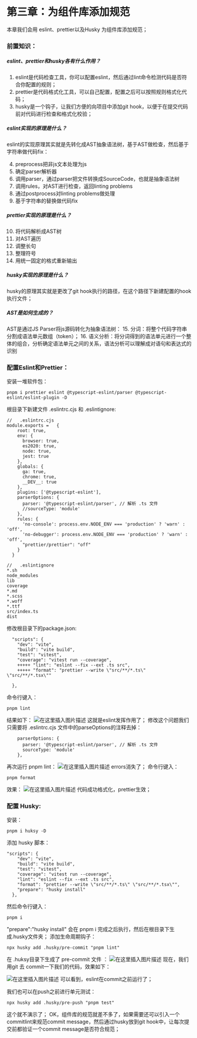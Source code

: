 
# 第三章：为组件库添加规范
本章我们会用 eslint、prettier以及Husky 为组件库添加规范；
### 前置知识：
##### eslint、prettier和husky各有什么作用？

 1. eslint是代码检查工具，你可以配置eslint，然后通过lint命令检测代码是否符合你配置的规则；
 2. prettier是代码格式化工具，可以自己配置，配置之后可以按照规则格式化代码；
 3. husky是一个钩子，让我们方便的向项目中添加git hook，以便于在提交代码前对代码进行检查和格式化校验；
 ##### eslint实现的原理是什么？
 eslint的实现原理其实就是先转化成AST抽象语法树，基于AST做检查，然后基于字符串做代码fix：
 
 4. preprocess把非js文本处理为js
 5. 确定parser解析器
 6. 调用parser，通过parser把文件转换成SourceCode，也就是抽象语法树
 7. 调用rules，对AST进行检查，返回linting problems
 8. 通过postprocess对linting problems做处理
 9. 基于字符串的替换做代码fix
##### prettier实现的原理是什么？
 10. 将代码解析成AST树
 11. 对AST遍历
 12. 调整长句
 13. 整理符号
 14. 用统一固定的格式重新输出
##### husky实现的原理是什么？
husky的原理其实就是更改了git hook执行的路径，在这个路径下新建配置的hook执行文件；
##### AST是如何生成的？
AST是通过JS Parser将js源码转化为抽象语法树：
 15. 分词：将整个代码字符串分割成语法单元数组（token）；
 16. 语义分析：将分词得到的语法单元进行一个整体的组合，分析确定语法单元之间的关系，语法分析可以理解成对语句和表达式的识别
### 配置Eslint和Prettier：
安装一堆软件包：
```
pnpm i prettier eslint @typescript-eslint/parser @typescript-eslint/eslint-plugin -D
```
根目录下新建文件 .eslintrc.cjs 和 .eslintignore:
```
//   .eslintrc.cjs
module.exports =   {
    root: true,
    env: {
      browser: true,
      es2020: true,
      node: true,
      jest: true
    },
    globals: {
      ga: true,
      chrome: true,
      __DEV__: true
    },
    plugins: ['@typescript-eslint'],
    parserOptions: {
      parser: '@typescript-eslint/parser', // 解析 .ts 文件
      //sourceType: 'module'
    },
    rules: {
      'no-console': process.env.NODE_ENV === 'production' ? 'warn' : 'off',
      'no-debugger': process.env.NODE_ENV === 'production' ? 'warn' : 'off',
      "prettier/prettier": "off"
    }
  }
```
```
//   .eslintignore
*.sh
node_modules
lib
coverage
*.md
*.scss
*.woff
*.ttf
src/index.ts
dist
```
修改根目录下的package.json:
```
  "scripts": {
    "dev": "vite",
    "build": "vite build",
    "test": "vitest",
    "coverage": "vitest run --coverage",
    +++++ "lint": "eslint --fix --ext .ts src",
    +++++ "format": "prettier --write \"src/**/*.ts\" \"src/**/*.tsx\""

  },
```
命令行键入：
```
pnpm lint
```
结果如下：
![在这里插入图片描述](https://img-blog.csdnimg.cn/20baa67268524501b2b38d60373ff972.png)
这就是eslint发挥作用了；
修改这个问题我们只需要将 .eslintrc.cjs 文件中的parseOptions的注释去掉：
```
    parserOptions: {
      parser: '@typescript-eslint/parser', // 解析 .ts 文件
      sourceType: 'module'
    },
```
再次运行 pnpm lint：
![在这里插入图片描述](https://img-blog.csdnimg.cn/1a5f324b0f8e410da4c0f34d977d0505.png)
errors消失了；
命令行键入：
```
pnpm format
```
效果：
![在这里插入图片描述](https://img-blog.csdnimg.cn/d225cc091a5b41a58db4052059067ac0.png)
代码成功格式化，prettier生效；
### 配置 Husky:
安装：
```
pnpm i huksy -D
```
添加 husky 脚本：
```
"scripts": {
    "dev": "vite",
    "build": "vite build",
    "test": "vitest",
    "coverage": "vitest run --coverage",
    "lint": "eslint --fix --ext .ts src",
    "format": "prettier --write \"src/**/*.ts\" \"src/**/*.tsx\"",
    "prepare": "husky install"
  },
```
然后命令行键入：
```
pnpm i
```
"prepare":"husky install" 会在 pnpm i 完成之后执行，然后在根目录下生成.husky文件夹；
添加生命周期钩子：
```
npx husky add .husky/pre-commit "pnpm lint"
```
在 .huksy目录下生成了 pre-commit 文件 ：
![在这里插入图片描述](https://img-blog.csdnimg.cn/4336ff1132c143c0a377e0554b13a3a3.png)
现在，我们用git 去 commit一下我们的代码，效果如下：

![在这里插入图片描述](https://img-blog.csdnimg.cn/c112993ff0e94d009da1c371e037664c.png)
可以看到，eslint在commit之前运行了；

我们也可以在push之前进行单元测试：
```
npx husky add .husky/pre-push "pnpm test"
```
这个就不演示了；
OK，组件库的规范就差不多了，如果需要还可以引入一个commitlint来规范commit message，然后通过husky放到git hook中，让每次提交前都验证一个commit message是否符合规范；
